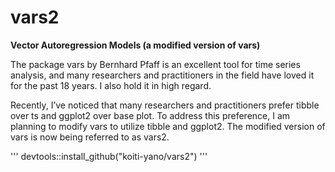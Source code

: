 # vars2
**Vector Autoregression Models (a modified version of vars)**

The package vars by Bernhard Pfaff is an excellent tool for time series analysis, and many researchers and practitioners in the field have loved it for the past 18 years. I also hold it in high regard.

Recently, I’ve noticed that many researchers and practitioners prefer tibble over ts and ggplot2 over base plot. To address this preference, I am planning to modify vars to utilize tibble and ggplot2. The modified version of vars is now being referred to as vars2.

'''
devtools::install_github("koiti-yano/vars2")
'''
